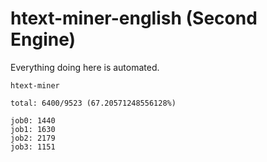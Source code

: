 # htext-miner-english (Second Engine)

Everything doing here is automated.

```
htext-miner

total: 6400/9523 (67.20571248556128%)

job0: 1440
job1: 1630
job2: 2179
job3: 1151
```